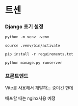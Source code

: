# 트센

### Django 초기 설정
```python -m venv .venv```

```source .venv/bin/activate``` 

```pip install -r requirements.txt``` 

```python manage.py runserver```

### 프론트엔드
Vite를 사용해서 개발하는 중이긴 한데

배포할 때는 nginx사용 예정
